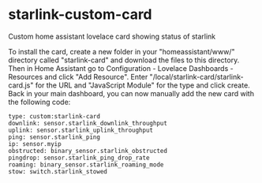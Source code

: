 # starlink-custom-card
Custom home assistant lovelace card showing status of starlink

To install the card, create a new folder in your "homeassistant/www/" directory called "starlink-card" and download the files to this directory. Then in Home Assistant go to Configuration - Lovelace Dashboards - Resources and click "Add Resource". Enter "/local/starlink-card/starlink-card.js" for the URL and "JavaScript Module" for the type and click create. Back in your main dashboard, you can now manually add the new card with the following code:

```
type: custom:starlink-card
downlink: sensor.starlink_downlink_throughput
uplink: sensor.starlink_uplink_throughput
ping: sensor.starlink_ping
ip: sensor.myip
obstructed: binary_sensor.starlink_obstructed
pingdrop: sensor.starlink_ping_drop_rate
roaming: binary_sensor.starlink_roaming_mode
stow: switch.starlink_stowed
```

